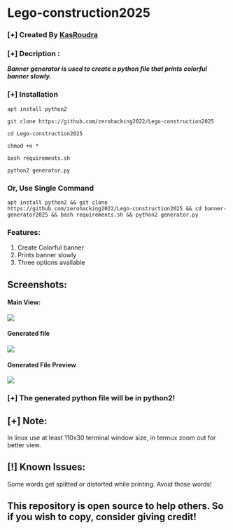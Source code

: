 # Lego-construction2025 

### [+] Created By <a href="https://github.com/zerohacking2022">KasRoudra</a>

### [+] Decription :
***Banner generator is used to create a python file that prints colorful banner slowly.***

### [+] Installation

```apt install python2```

```git clone https://github.com/zerohacking2022/Lego-construction2025```

```cd Lego-construction2025```

```chmod +x *```

```bash requirements.sh```

```python2 generator.py```


### Or, Use Single Command
```
apt install python2 && git clone https://github.com/zerohacking2022/Lego-construction2025 && cd banner-generator2025 && bash requirements.sh && python2 generator.py
```

### Features:
1. Create Colorful banner
2. Prints banner slowly
3. Three options available

## Screenshots:

#### Main View:

<img src="https://github.com/KasRoudra/banner-generator/raw/main/main.jpeg">

#### Generated file

<img src="https://github.com/KasRoudra/banner-generator/raw/main/generated-file.jpeg">

#### Generated File Preview 

<img src="https://github.com/KasRoudra/banner-generator/raw/main/preview.jpeg">

### [+] The generated python file will be in python2!

## [+] Note:

In linux use at least 110x30 terminal window size, in termux zoom out for better view.

## [!] Known Issues: 

Some words get splitted or distorted while printing. Avoid those words!

## This repository is open source to help others. So if you wish to copy, consider giving credit! 
